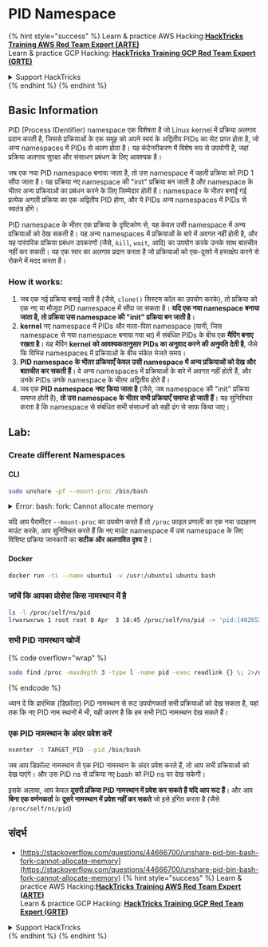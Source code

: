 # PID Namespace

{% hint style="success" %}
Learn & practice AWS Hacking:<img src="/.gitbook/assets/arte.png" alt="" data-size="line">[**HackTricks Training AWS Red Team Expert (ARTE)**](https://training.hacktricks.xyz/courses/arte)<img src="/.gitbook/assets/arte.png" alt="" data-size="line">\
Learn & practice GCP Hacking: <img src="/.gitbook/assets/grte.png" alt="" data-size="line">[**HackTricks Training GCP Red Team Expert (GRTE)**<img src="/.gitbook/assets/grte.png" alt="" data-size="line">](https://training.hacktricks.xyz/courses/grte)

<details>

<summary>Support HackTricks</summary>

* Check the [**subscription plans**](https://github.com/sponsors/carlospolop)!
* **Join the** 💬 [**Discord group**](https://discord.gg/hRep4RUj7f) or the [**telegram group**](https://t.me/peass) or **follow** us on **Twitter** 🐦 [**@hacktricks\_live**](https://twitter.com/hacktricks\_live)**.**
* **Share hacking tricks by submitting PRs to the** [**HackTricks**](https://github.com/carlospolop/hacktricks) and [**HackTricks Cloud**](https://github.com/carlospolop/hacktricks-cloud) github repos.

</details>
{% endhint %}
{% endhint %}

## Basic Information

PID (Process IDentifier) namespace एक विशेषता है जो Linux kernel में प्रक्रिया अलगाव प्रदान करती है, जिससे प्रक्रियाओं के एक समूह को अपने स्वयं के अद्वितीय PIDs का सेट प्राप्त होता है, जो अन्य namespaces में PIDs से अलग होता है। यह कंटेनरीकरण में विशेष रूप से उपयोगी है, जहां प्रक्रिया अलगाव सुरक्षा और संसाधन प्रबंधन के लिए आवश्यक है।

जब एक नया PID namespace बनाया जाता है, तो उस namespace में पहली प्रक्रिया को PID 1 सौंपा जाता है। यह प्रक्रिया नए namespace की "init" प्रक्रिया बन जाती है और namespace के भीतर अन्य प्रक्रियाओं का प्रबंधन करने के लिए जिम्मेदार होती है। namespace के भीतर बनाई गई प्रत्येक अगली प्रक्रिया का एक अद्वितीय PID होगा, और ये PIDs अन्य namespaces में PIDs से स्वतंत्र होंगे।

PID namespace के भीतर एक प्रक्रिया के दृष्टिकोण से, यह केवल उसी namespace में अन्य प्रक्रियाओं को देख सकती है। यह अन्य namespaces में प्रक्रियाओं के बारे में अवगत नहीं होती है, और यह पारंपरिक प्रक्रिया प्रबंधन उपकरणों (जैसे, `kill`, `wait`, आदि) का उपयोग करके उनके साथ बातचीत नहीं कर सकती। यह एक स्तर का अलगाव प्रदान करता है जो प्रक्रियाओं को एक-दूसरे में हस्तक्षेप करने से रोकने में मदद करता है।

### How it works:

1. जब एक नई प्रक्रिया बनाई जाती है (जैसे, `clone()` सिस्टम कॉल का उपयोग करके), तो प्रक्रिया को एक नए या मौजूदा PID namespace में सौंपा जा सकता है। **यदि एक नया namespace बनाया जाता है, तो प्रक्रिया उस namespace की "init" प्रक्रिया बन जाती है**।
2. **kernel** नए namespace में PIDs और माता-पिता namespace (यानी, जिस namespace से नया namespace बनाया गया था) में संबंधित PIDs के बीच एक **मैपिंग बनाए रखता है**। यह मैपिंग **kernel को आवश्यकतानुसार PIDs का अनुवाद करने की अनुमति देती है**, जैसे कि विभिन्न namespaces में प्रक्रियाओं के बीच संकेत भेजते समय।
3. **PID namespace के भीतर प्रक्रियाएँ केवल उसी namespace में अन्य प्रक्रियाओं को देख और बातचीत कर सकती हैं**। वे अन्य namespaces में प्रक्रियाओं के बारे में अवगत नहीं होती हैं, और उनके PIDs उनके namespace के भीतर अद्वितीय होते हैं।
4. जब एक **PID namespace नष्ट किया जाता है** (जैसे, जब namespace की "init" प्रक्रिया समाप्त होती है), **तो उस namespace के भीतर सभी प्रक्रियाएँ समाप्त हो जाती हैं**। यह सुनिश्चित करता है कि namespace से संबंधित सभी संसाधनों को सही ढंग से साफ किया जाए।

## Lab:

### Create different Namespaces

#### CLI
```bash
sudo unshare -pf --mount-proc /bin/bash
```
<details>

<summary>Error: bash: fork: Cannot allocate memory</summary>

जब `unshare` को `-f` विकल्प के बिना निष्पादित किया जाता है, तो एक त्रुटि उत्पन्न होती है क्योंकि Linux नए PID (Process ID) namespaces को संभालने के तरीके के कारण। मुख्य विवरण और समाधान नीचे दिए गए हैं:

1. **समस्या का विवरण**:
- Linux कर्नेल एक प्रक्रिया को `unshare` सिस्टम कॉल का उपयोग करके नए namespaces बनाने की अनुमति देता है। हालाँकि, नई PID namespace (जिसे "unshare" प्रक्रिया कहा जाता है) बनाने की प्रक्रिया नए namespace में प्रवेश नहीं करती है; केवल इसकी संतान प्रक्रियाएँ करती हैं।
- `%unshare -p /bin/bash%` चलाने से `/bin/bash` उसी प्रक्रिया में शुरू होता है जैसे `unshare`। परिणामस्वरूप, `/bin/bash` और इसकी संतान प्रक्रियाएँ मूल PID namespace में होती हैं।
- नए namespace में `/bin/bash` की पहली संतान प्रक्रिया PID 1 बन जाती है। जब यह प्रक्रिया समाप्त होती है, तो यह namespace की सफाई को ट्रिगर करती है यदि कोई अन्य प्रक्रियाएँ नहीं हैं, क्योंकि PID 1 का अनाथ प्रक्रियाओं को अपनाने की विशेष भूमिका होती है। Linux कर्नेल तब उस namespace में PID आवंटन को अक्षम कर देगा।

2. **परिणाम**:
- नए namespace में PID 1 का समाप्त होना `PIDNS_HASH_ADDING` ध्वज की सफाई की ओर ले जाता है। इसके परिणामस्वरूप, नए प्रक्रिया बनाने के समय `alloc_pid` फ़ंक्शन नए PID आवंटित करने में विफल हो जाता है, जिससे "Cannot allocate memory" त्रुटि उत्पन्न होती है।

3. **समाधान**:
- समस्या को `unshare` के साथ `-f` विकल्प का उपयोग करके हल किया जा सकता है। यह विकल्प `unshare` को नए PID namespace बनाने के बाद एक नई प्रक्रिया बनाने के लिए फोर्क करता है।
- `%unshare -fp /bin/bash%` निष्पादित करने से यह सुनिश्चित होता है कि `unshare` कमांड स्वयं नए namespace में PID 1 बन जाता है। `/bin/bash` और इसकी संतान प्रक्रियाएँ फिर इस नए namespace में सुरक्षित रूप से समाहित होती हैं, PID 1 के पूर्ववर्ती समाप्त होने को रोकती हैं और सामान्य PID आवंटन की अनुमति देती हैं।

यह सुनिश्चित करके कि `unshare` `-f` ध्वज के साथ चलता है, नया PID namespace सही ढंग से बनाए रखा जाता है, जिससे `/bin/bash` और इसकी उप-प्रक्रियाएँ बिना मेमोरी आवंटन त्रुटि का सामना किए कार्य कर सकें।

</details>

यदि आप पैरामीटर `--mount-proc` का उपयोग करते हैं तो `/proc` फ़ाइल प्रणाली का एक नया उदाहरण माउंट करके, आप सुनिश्चित करते हैं कि नए माउंट namespace में उस namespace के लिए विशिष्ट प्रक्रिया जानकारी का **सटीक और अलगावित दृश्य** है।

#### Docker
```bash
docker run -ti --name ubuntu1 -v /usr:/ubuntu1 ubuntu bash
```
### &#x20;जांचें कि आपका प्रोसेस किस नामस्थान में है
```bash
ls -l /proc/self/ns/pid
lrwxrwxrwx 1 root root 0 Apr  3 18:45 /proc/self/ns/pid -> 'pid:[4026532412]'
```
### सभी PID नामस्थान खोजें

{% code overflow="wrap" %}
```bash
sudo find /proc -maxdepth 3 -type l -name pid -exec readlink {} \; 2>/dev/null | sort -u
```
{% endcode %}

ध्यान दें कि प्रारंभिक (डिफ़ॉल्ट) PID नामस्थान से रूट उपयोगकर्ता सभी प्रक्रियाओं को देख सकता है, यहां तक कि नए PID नाम स्थानों में भी, यही कारण है कि हम सभी PID नामस्थान देख सकते हैं।

### एक PID नामस्थान के अंदर प्रवेश करें
```bash
nsenter -t TARGET_PID --pid /bin/bash
```
जब आप डिफ़ॉल्ट नामस्थान से एक PID नामस्थान के अंदर प्रवेश करते हैं, तो आप सभी प्रक्रियाओं को देख पाएंगे। और उस PID ns से प्रक्रिया नए bash को PID ns पर देख सकेगी।

इसके अलावा, आप केवल **दूसरी प्रक्रिया PID नामस्थान में प्रवेश कर सकते हैं यदि आप रूट हैं**। और आप **बिना एक वर्णनकर्ता** के **दूसरे नामस्थान में प्रवेश नहीं कर सकते** जो इसे इंगित करता है (जैसे `/proc/self/ns/pid`)

## संदर्भ
* [https://stackoverflow.com/questions/44666700/unshare-pid-bin-bash-fork-cannot-allocate-memory](https://stackoverflow.com/questions/44666700/unshare-pid-bin-bash-fork-cannot-allocate-memory)
{% hint style="success" %}
Learn & practice AWS Hacking:<img src="/.gitbook/assets/arte.png" alt="" data-size="line">[**HackTricks Training AWS Red Team Expert (ARTE)**](https://training.hacktricks.xyz/courses/arte)<img src="/.gitbook/assets/arte.png" alt="" data-size="line">\
Learn & practice GCP Hacking: <img src="/.gitbook/assets/grte.png" alt="" data-size="line">[**HackTricks Training GCP Red Team Expert (GRTE)**<img src="/.gitbook/assets/grte.png" alt="" data-size="line">](https://training.hacktricks.xyz/courses/grte)

<details>

<summary>Support HackTricks</summary>

* Check the [**subscription plans**](https://github.com/sponsors/carlospolop)!
* **Join the** 💬 [**Discord group**](https://discord.gg/hRep4RUj7f) or the [**telegram group**](https://t.me/peass) or **follow** us on **Twitter** 🐦 [**@hacktricks\_live**](https://twitter.com/hacktricks\_live)**.**
* **Share hacking tricks by submitting PRs to the** [**HackTricks**](https://github.com/carlospolop/hacktricks) and [**HackTricks Cloud**](https://github.com/carlospolop/hacktricks-cloud) github repos.

</details>
{% endhint %}
</details>
{% endhint %}
